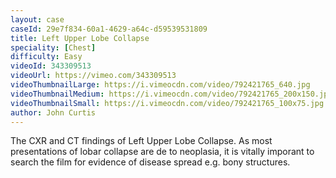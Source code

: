 ```yaml
---
layout: case
caseId: 29e7f834-60a1-4629-a64c-d59539531809
title: Left Upper Lobe Collapse
speciality: [Chest]
difficulty: Easy
videoId: 343309513
videoUrl: https://vimeo.com/343309513
videoThumbnailLarge: https://i.vimeocdn.com/video/792421765_640.jpg
videoThumbnailMedium: https://i.vimeocdn.com/video/792421765_200x150.jpg
videoThumbnailSmall: https://i.vimeocdn.com/video/792421765_100x75.jpg
author: John Curtis
---
```


The CXR and CT findings of Left Upper Lobe Collapse.
As most presentations of lobar collapse are de to neoplasia, it is vitally imporant to search the film for evidence of disease spread e.g. bony structures.